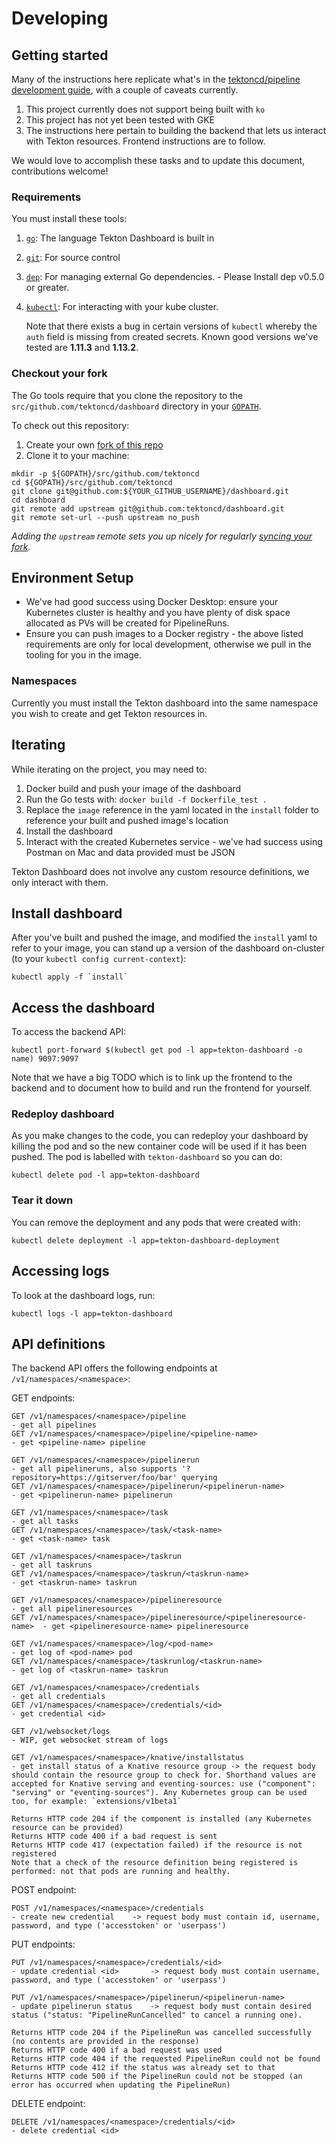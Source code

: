 # Developing

## Getting started

Many of the instructions here replicate what's in the [tektoncd/pipeline development guide](https://github.com/tektoncd/pipeline/blob/master/DEVELOPMENT.md), with a couple of caveats currently.

1. This project currently does not support being built with `ko`
2. This project has not yet been tested with GKE
3. The instructions here pertain to building the backend that lets us interact with Tekton resources. Frontend instructions are to follow.

We would love to accomplish these tasks and to update this document, contributions welcome!

### Requirements

You must install these tools:

1. [`go`](https://golang.org/doc/install): The language Tekton Dashboard is
   built in
1. [`git`](https://help.github.com/articles/set-up-git/): For source control
1. [`dep`](https://github.com/golang/dep): For managing external Go
   dependencies. - Please Install dep v0.5.0 or greater.
1. [`kubectl`](https://kubernetes.io/docs/tasks/tools/install-kubectl/): For
   interacting with your kube cluster. 
   
   Note that there exists a bug in certain versions of `kubectl` whereby the `auth` field is missing from created secrets. Known good versions we've tested are __1.11.3__ and __1.13.2__.
   
### Checkout your fork

The Go tools require that you clone the repository to the
`src/github.com/tektoncd/dashboard` directory in your
[`GOPATH`](https://github.com/golang/go/wiki/SettingGOPATH).

To check out this repository:

1. Create your own
   [fork of this repo](https://help.github.com/articles/fork-a-repo/)
1. Clone it to your machine:

```shell
mkdir -p ${GOPATH}/src/github.com/tektoncd
cd ${GOPATH}/src/github.com/tektoncd
git clone git@github.com:${YOUR_GITHUB_USERNAME}/dashboard.git
cd dashboard
git remote add upstream git@github.com:tektoncd/dashboard.git
git remote set-url --push upstream no_push
```

_Adding the `upstream` remote sets you up nicely for regularly
[syncing your fork](https://help.github.com/articles/syncing-a-fork/)._

## Environment Setup

- We've had good success using Docker Desktop: ensure your Kubernetes cluster is healthy and you have plenty of disk space allocated as PVs will be created for PipelineRuns.
- Ensure you can push images to a Docker registry - the above listed requirements are only for local development, otherwise we pull in the tooling for you in the image.

### Namespaces

Currently you must install the Tekton dashboard into the same namespace you wish to create and get Tekton resources in.

## Iterating

While iterating on the project, you may need to:

1. Docker build and push your image of the dashboard
1. Run the Go tests with: `docker build -f Dockerfile_test .`
1. Replace the `image` reference in the yaml located in the `install` folder to reference your built and pushed image's location
1. Install the dashboard
1. Interact with the created Kubernetes service - we've had success using Postman on Mac and data provided must be JSON

Tekton Dashboard does not involve any custom resource definitions, we only interact with them.

## Install dashboard

After you've built and pushed the image, and modified the `install` yaml to refer to your image, you can stand up a version of the dashboard on-cluster (to your
`kubectl config current-context`):

```shell
kubectl apply -f `install`
```

## Access the dashboard

To access the backend API:

`kubectl port-forward $(kubectl get pod -l app=tekton-dashboard -o name) 9097:9097`

Note that we have a big TODO which is to link up the frontend to the backend and to document how to build and run the frontend for yourself.

### Redeploy dashboard

As you make changes to the code, you can redeploy your dashboard by killing the pod and so the new container code will be used if it has been pushed. The pod is labelled with `tekton-dashboard` so you can do:

```shell
kubectl delete pod -l app=tekton-dashboard
```

### Tear it down

You can remove the deployment and any pods that were created with:

```shell
kubectl delete deployment -l app=tekton-dashboard-deployment
```

## Accessing logs

To look at the dashboard logs, run:

```shell
kubectl logs -l app=tekton-dashboard
```

## API definitions

The backend API offers the following endpoints at `/v1/namespaces/<namespace>`:

GET endpoints:
```
GET /v1/namespaces/<namespace>/pipeline                                  - get all pipelines
GET /v1/namespaces/<namespace>/pipeline/<pipeline-name>                  - get <pipeline-name> pipeline

GET /v1/namespaces/<namespace>/pipelinerun                               - get all pipelineruns, also supports '?repository=https://gitserver/foo/bar' querying
GET /v1/namespaces/<namespace>/pipelinerun/<pipelinerun-name>            - get <pipelinerun-name> pipelinerun

GET /v1/namespaces/<namespace>/task                                      - get all tasks
GET /v1/namespaces/<namespace>/task/<task-name>                          - get <task-name> task

GET /v1/namespaces/<namespace>/taskrun                                   - get all taskruns
GET /v1/namespaces/<namespace>/taskrun/<taskrun-name>                    - get <taskrun-name> taskrun

GET /v1/namespaces/<namespace>/pipelineresource                          - get all pipelineresources
GET /v1/namespaces/<namespace>/pipelineresource/<pipelineresource-name>  - get <pipelineresource-name> pipelineresource

GET /v1/namespaces/<namespace>/log/<pod-name>                            - get log of <pod-name> pod
GET /v1/namespaces/<namespace>/taskrunlog/<taskrun-name>                 - get log of <taskrun-name> taskrun

GET /v1/namespaces/<namespace>/credentials                               - get all credentials
GET /v1/namespaces/<namespace>/credentials/<id>                          - get credential <id>

GET /v1/websocket/logs                                                   - WIP, get websocket stream of logs

GET /v1/namespaces/<namespace>/knative/installstatus                     - get install status of a Knative resource group -> the request body should contain the resource group to check for. Shorthand values are accepted for Knative serving and eventing-sources: use ("component": "serving" or "eventing-sources"). Any Kubernetes group can be used too, for example: `extensions/v1beta1`

Returns HTTP code 204 if the component is installed (any Kubernetes resource can be provided)
Returns HTTP code 400 if a bad request is sent
Returns HTTP code 417 (expectation failed) if the resource is not registered
Note that a check of the resource definition being registered is performed: not that pods are running and healthy.
```

POST endpoint:
```
POST /v1/namespaces/<namespace>/credentials                              - create new credential    -> request body must contain id, username, password, and type ('accesstoken' or 'userpass')
```

PUT endpoints:
```
PUT /v1/namespaces/<namespace>/credentials/<id>                          - update credential <id>       -> request body must contain username, password, and type ('accesstoken' or 'userpass')

PUT /v1/namespaces/<namespace>/pipelinerun/<pipelinerun-name>            - update pipelinerun status    -> request body must contain desired status ("status: "PipelineRunCancelled" to cancel a running one). 

Returns HTTP code 204 if the PipelineRun was cancelled successfully (no contents are provided in the response)
Returns HTTP code 400 if a bad request was used
Returns HTTP code 404 if the requested PipelineRun could not be found 
Returns HTTP code 412 if the status was already set to that
Returns HTTP code 500 if the PipelineRun could not be stopped (an error has occurred when updating the PipelineRun)
```

DELETE endpoint:
```
DELETE /v1/namespaces/<namespace>/credentials/<id>                       - delete credential <id>
```
